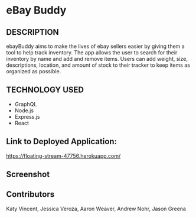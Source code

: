 # eBay Buddy

## DESCRIPTION

ebayBuddy aims to make the lives of ebay sellers easier by giving them a tool to help track inventory. The app allows the user to search for their inventory by name and add and remove items. Users can add weight, size, descriptions, location, and amount of stock to their tracker to keep items as organized as possible.

## TECHNOLOGY USED

* GraphQL
* Node.js
* Express.js
* React

## Link to Deployed Application:

https://floating-stream-47756.herokuapp.com/

## Screenshot



## Contributors

Katy Vincent, Jessica Veroza, Aaron Weaver, Andrew Nohr, Jason Greena
